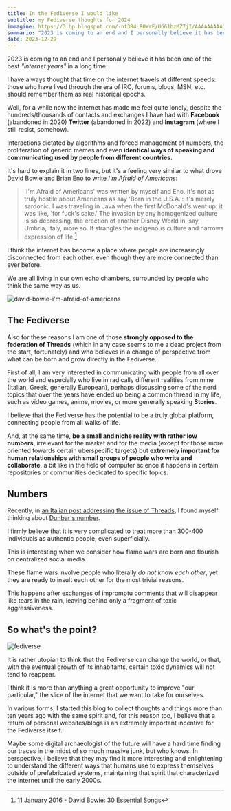 ```yaml
---
title: In the Fediverse I would like
subtitle: my Fediverse thoughts for 2024
immagine: https://3.bp.blogspot.com/-nf3R4LROWrE/UG61bzMZ7jI/AAAAAAAAA1M/t3volLopJys/s1600/mulinobianco.jpg
sommario: "2023 is coming to an end and I personally believe it has been one of the best internet years in a long time..."
date: 2023-12-29
---
```


2023 is coming to an end and I personally believe it has been one of the best _"internet years"_ in a long time:

I have always thought that time on the internet travels at different speeds: those who have lived through the era of IRC, forums, blogs, MSN, etc. should remember them as real historical epochs.

Well, for a while now the internet has made me feel quite lonely, despite the hundreds/thousands of contacts and exchanges I have had with **Facebook** (abandoned in 2020) **Twitter** (abandoned in 2022) and **Instagram** (where I still resist, somehow).

Interactions dictated by algorithms and forced management of numbers, the proliferation of generic memes and even **identical ways of speaking and communicating used by people from different countries.**

It's hard to explain it in two lines, but it's a feeling very similar to what drove David Bowie and Brian Eno to write _I'm Afraid of Americans_:

>'I'm Afraid of Americans' was written by myself and Eno. It's not as truly hostile about Americans as say 'Born in the U.S.A.': it's merely sardonic. I was traveling in Java when the first McDonald's went up: it was like, 'for fuck's sake.' The invasion by any homogenized culture is so depressing, the erection of another Disney World in, say, Umbria, Italy, more so. It strangles the indigenous culture and narrows expression of life.[^DavidBowie]

[^DavidBowie]: [11 January 2016 - David Bowie: 30 Essential Songs](https://web.archive.org/web/20210411024605/https://www.rollingstone.com/music/music-lists/david-bowie-best-songs-33438/im-afraid-of-americans-1997-3-151698/)

I think the internet has become a place where people are increasingly disconnected from each other, even though they are more connected than ever before.

We are all living in our own echo chambers, surrounded by people who think the same way as us.

![david-bowie-i'm-afraid-of-americans](https://upload.wikimedia.org/wikipedia/en/3/37/Bowie_I%27mAfraidofAmericans.jpg)

## The Fediverse

Also for these reasons I am one of those **strongly opposed to the federation of Threads** (which in any case seems to me a dead project from the start, fortunately) and who believes in a change of perspective from what can be born and grow directly in the Fediverse.

First of all, I am very interested in communicating with people from all over the world and especially who live in radically different realities from mine (Italian, Greek, generally European), perhaps discussing some of the nerd topics that over the years have ended up being a common thread in my life, such as video games, anime, movies, or more generally speaking **Stories**.

I believe that the Fediverse has the potential to be a truly global platform, connecting people from all walks of life.

And, at the same time, **be a small and niche reality with rather low numbers**, irrelevant for the market and for the media (except for those more oriented towards certain uberspecific targets) but **extremely important for human relationships with small groups of people who write and collaborate**, a bit like in the field of computer science it happens in certain repositories or communities dedicated to specific topics.

## Numbers

Recently, in [an Italian post addressing the issue of Threads](../../ita/threads-e-mastodon), I found myself thinking about [Dunbar's number](https://en.wikipedia.org/wiki/Dunbar%27s_number).

I firmly believe that it is very complicated to treat more than 300-400 individuals as authentic people, even superficially.

This is interesting when we consider how flame wars are born and flourish on centralized social media. 

These flame wars involve people who literally _do not know each other_, yet they are ready to insult each other for the most trivial reasons. 

This happens after exchanges of impromptu comments that will disappear like tears in the rain, leaving behind only a fragment of toxic aggressiveness.

## So what's the point?

![fediverse](https://fediverse.info/img/fedid.png)

It is rather utopian to think that the Fediverse can change the world, or that, with the eventual growth of its inhabitants, certain toxic dynamics will not tend to reappear.

I think it is more than anything a great opportunity to improve "our particular," the slice of the internet that we want to take for ourselves.

In various forms, I started this blog to collect thoughts and things more than ten years ago with the same spirit and, for this reason too, I believe that a return of personal websites/blogs is an extremely important incentive for the Fediverse itself.

Maybe some digital archaeologist of the future will have a hard time finding our traces in the midst of so much massive junk, but who knows. In perspective, I believe that they may find it more interesting and enlightening to understand the different ways that humans use to express themselves outside of prefabricated systems, maintaining that spirit that characterized the internet until the early 2000s.